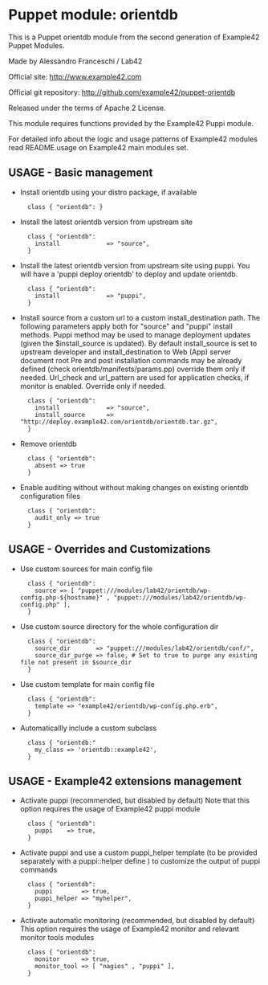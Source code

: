 # Puppet module: orientdb

This is a Puppet orientdb module from the second generation of Example42 Puppet Modules.

Made by Alessandro Franceschi / Lab42

Official site: http://www.example42.com

Official git repository: http://github.com/example42/puppet-orientdb

Released under the terms of Apache 2 License.

This module requires functions provided by the Example42 Puppi module.

For detailed info about the logic and usage patterns of Example42 modules read README.usage on Example42 main modules set.

## USAGE - Basic management

* Install orientdb using your distro package, if available

        class { "orientdb": }

* Install the latest orientdb version from upstream site

        class { "orientdb":
          install             => "source",
        }

* Install the latest orientdb version from upstream site using puppi. 
  You will have a 'puppi deploy orientdb' to deploy and update orientdb.

        class { "orientdb":
          install             => "puppi",
        }

* Install source from a custom url to a custom install_destination path.
  The following parameters apply both for "source" and "puppi" install methods.
  Puppi method may be used to manage deployment updates (given the $install_source is updated).
  By default install_source is set to upstream developer and install_destination to Web (App) server document root
  Pre and post installation commands may be already defined (check orientdb/manifests/params.pp) override them only if needed.
  Url_check and url_pattern are used for application checks, if monitor is enabled. Override only if needed.

        class { "orientdb":
          install             => "source",
          install_source      => "http://deploy.example42.com/orientdb/orientdb.tar.gz",
        }

* Remove orientdb

        class { "orientdb":
          absent => true
        }

* Enable auditing without without making changes on existing orientdb configuration files

        class { "orientdb":
          audit_only => true
        }


## USAGE - Overrides and Customizations
* Use custom sources for main config file 

        class { "orientdb":
          source => [ "puppet:///modules/lab42/orientdb/wp-config.php-${hostname}" , "puppet:///modules/lab42/orientdb/wp-config.php" ], 
        }


* Use custom source directory for the whole configuration dir

        class { "orientdb":
          source_dir       => "puppet:///modules/lab42/orientdb/conf/",
          source_dir_purge => false, # Set to true to purge any existing file not present in $source_dir
        }

* Use custom template for main config file 

        class { "orientdb":
          template => "example42/orientdb/wp-config.php.erb",      
        }

* Automaticallly include a custom subclass

        class { "orientdb:"
          my_class => 'orientdb::example42',
        }


## USAGE - Example42 extensions management 
* Activate puppi (recommended, but disabled by default)
  Note that this option requires the usage of Example42 puppi module

        class { "orientdb": 
          puppi    => true,
        }

* Activate puppi and use a custom puppi_helper template (to be provided separately with
  a puppi::helper define ) to customize the output of puppi commands 

        class { "orientdb":
          puppi        => true,
          puppi_helper => "myhelper", 
        }

* Activate automatic monitoring (recommended, but disabled by default)
  This option requires the usage of Example42 monitor and relevant monitor tools modules

        class { "orientdb":
          monitor      => true,
          monitor_tool => [ "nagios" , "puppi" ],
        }

